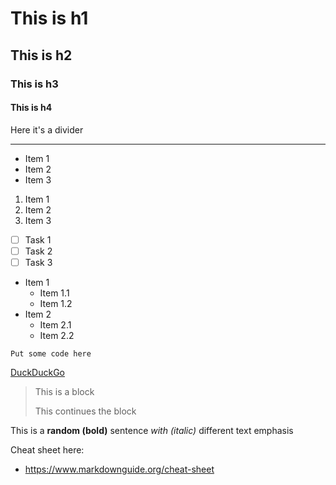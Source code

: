 # This is h1

## This is h2

### This is h3 

#### This is h4

<!-- ---  -->

Here it's a divider

---

<!-- ---  -->

- Item 1
- Item 2
- Item 3

<!-- ---  -->

1. Item 1
2. Item 2
3. Item 3

<!-- ---  -->

- [ ] Task 1
- [ ] Task 2
- [ ] Task 3

<!-- ---  -->

- Item 1
  - Item 1.1
  - Item 1.2
- Item 2
  - Item 2.1
  - Item 2.2

<!-- ---  -->

`Put some code here`

<!-- ---  -->

[DuckDuckGo](https://duckduckgo.com/)

<!-- ---  -->

> This is a block
> 
> This continues the block

<!-- ---  -->

This is a **random (bold)** sentence *with (italic)*  different text emphasis

<!-- ---  -->

Cheat sheet here:
- https://www.markdownguide.org/cheat-sheet


